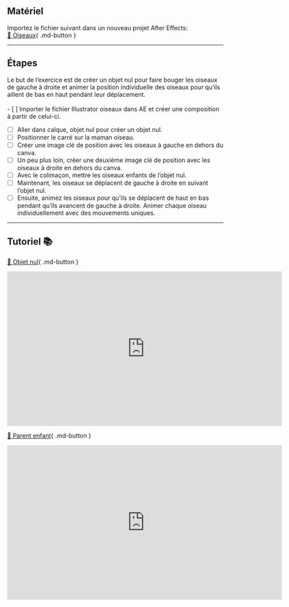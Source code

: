 


## Matériel

Importez le fichier suivant dans un nouveau projet After Effects:   
[📁 Oiseaux](https://cmontmorency365.sharepoint.com/:u:/s/TIM-582214-Animation2d77/EePzSRvYaSFCnZPCgyxcawoBlT4PYtHnjim11uJ1_SkyLw?e=MmQGyX){ .md-button }   <br>
***  


## Étapes
Le but de l’exercice est de créer un objet nul pour faire bouger les oiseaux de gauche à droite et animer la position individuelle des oiseaux pour qu’ils aillent de bas en haut pendant leur déplacement.    
<br>- [ ] Importer le fichier Illustrator oiseaux dans AE et créer une composition à partir de celui-ci.
- [ ] Aller dans calque, objet nul pour créer un objet nul.
- [ ] Positionner le carré sur la maman oiseau.
- [ ] Créer une image clé de position avec les oiseaux à gauche en dehors du canva.
- [ ] Un peu plus loin, créer une deuxième image clé de position avec les oiseaux à droite en dehors du canva.
- [ ] Avec le colimaçon, mettre les oiseaux enfants de l’objet nul.
- [ ] Maintenant, les oiseaux se déplacent de gauche à droite en suivant l’objet nul.
- [ ] Ensuite, animez les oiseaux pour qu’ils se déplacent de haut en bas pendant qu’ils avancent de gauche à droite. Animer chaque oiseau individuellement avec des mouvements uniques.
***  


## Tutoriel 📚
[📁 Objet nul](https://cmontmorency365.sharepoint.com/:v:/s/TIM-582214-Animation2d77/EY-8k89r4P1NgcdK18MCTGsBAhEwbQXREf3mEv0L5ASQJA?e=JXg8iv){ .md-button }   <br>   
<iframe src="https://cmontmorency365.sharepoint.com/sites/TIM-582214-Animation2d77/_layouts/15/embed.aspx?UniqueId=cf93bc8f-e06b-4dfd-81c7-4ad7c3024c6b&embed=%7B%22ust%22%3Atrue%2C%22hv%22%3A%22CopyEmbedCode%22%7D&referrer=StreamWebApp&referrerScenario=EmbedDialog.Create" width="640" height="360" frameborder="0" scrolling="no" allowfullscreen title="01_objet_nul.mp4"></iframe>
    
[📁 Parent enfant](https://cmontmorency365.sharepoint.com/:v:/s/TIM-582214-Animation2d77/EQY8fcpmVsVHoDc_hLujmNgBzdWN_q5tzNlgFtG01WO_AA?e=U2ufXb){ .md-button }   <br>   
<iframe src="https://cmontmorency365.sharepoint.com/sites/TIM-582214-Animation2d77/_layouts/15/embed.aspx?UniqueId=ca7d3c06-5666-47c5-a037-3f84bba398d8&embed=%7B%22ust%22%3Atrue%2C%22hv%22%3A%22CopyEmbedCode%22%7D&referrer=StreamWebApp&referrerScenario=EmbedDialog.Create" width="640" height="360" frameborder="0" scrolling="no" allowfullscreen title="01_parents_enfants.mp4"></iframe>